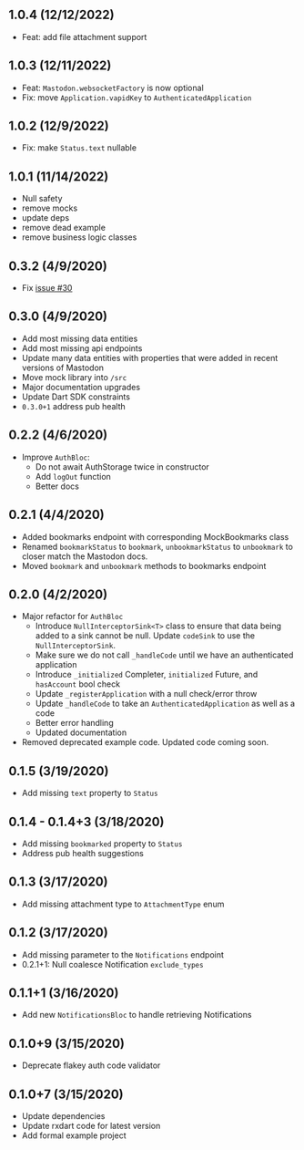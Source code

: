 ## 1.0.4 (12/12/2022)

- Feat: add file attachment support

## 1.0.3 (12/11/2022)

- Feat: `Mastodon.websocketFactory` is now optional 
- Fix: move `Application.vapidKey` to `AuthenticatedApplication`

## 1.0.2 (12/9/2022)

- Fix: make `Status.text` nullable

## 1.0.1 (11/14/2022)

- Null safety
- remove mocks
- update deps
- remove dead example
- remove business logic classes

## 0.3.2 (4/9/2020)
- Fix [issue #30](https://github.com/lukepighetti/mastodon_dart/issues/30)

## 0.3.0 (4/9/2020)
- Add most missing data entities
- Add most missing api endpoints
- Update many data entities with properties that were added in recent versions of Mastodon
- Move mock library into `/src`
- Major documentation upgrades
- Update Dart SDK constraints
- `0.3.0+1` address pub health

## 0.2.2 (4/6/2020)
- Improve `AuthBloc`:
  - Do not await AuthStorage twice in constructor
  - Add `logOut` function
  - Better docs

## 0.2.1 (4/4/2020)
- Added bookmarks endpoint with corresponding MockBookmarks class
- Renamed `bookmarkStatus` to `bookmark`, `unbookmarkStatus` to `unbookmark` to closer match the Mastodon docs.
- Moved `bookmark` and `unbookmark` methods to bookmarks endpoint

## 0.2.0 (4/2/2020)
- Major refactor for `AuthBloc`
  - Introduce `NullInterceptorSink<T>` class to ensure that data being added to a sink cannot be null. Update `codeSink` to use the `NullInterceptorSink`.
  - Make sure we do not call `_handleCode` until we have an authenticated application
  - Introduce `_initialized` Completer, `initialized` Future, and `hasAccount` bool check
  - Update `_registerApplication` with a null check/error throw
  - Update `_handleCode` to take an `AuthenticatedApplication` as well as a code
  - Better error handling
  - Updated documentation
- Removed deprecated example code. Updated code coming soon.

## 0.1.5 (3/19/2020)
- Add missing `text` property to `Status`

## 0.1.4 - 0.1.4+3 (3/18/2020)
- Add missing `bookmarked` property to `Status`
- Address pub health suggestions

## 0.1.3 (3/17/2020)
- Add missing attachment type to `AttachmentType` enum

## 0.1.2 (3/17/2020)
- Add missing parameter to the `Notifications` endpoint
- 0.2.1+1: Null coalesce Notification `exclude_types`

## 0.1.1+1 (3/16/2020)
- Add new `NotificationsBloc` to handle retrieving Notifications

## 0.1.0+9 (3/15/2020)
- Deprecate flakey auth code validator

## 0.1.0+7 (3/15/2020)
- Update dependencies
- Update rxdart code for latest version
- Add formal example project
